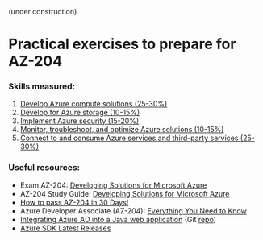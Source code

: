 (under construction)
# Practical exercises to prepare for AZ-204

### Skills measured:
1. [Develop Azure compute solutions (25-30%)](https://github.com/ebd622/az204/tree/main/1_compute)
2. [Develop for Azure storage (10-15%)](https://github.com/ebd622/az204/tree/main/2_storage)
3. [Implement Azure security (15-20%)](https://github.com/ebd622/az204/tree/main/3_security)
4. [Monitor, troubleshoot, and optimize Azure solutions (10-15%)](https://github.com/ebd622/az204/tree/main/4_monitor)
5. [Connect to and consume Azure services and third-party services (25-30%)](https://github.com/ebd622/az204/tree/main/5_services)


### Useful resources:
* Exam AZ-204: [Developing Solutions for Microsoft Azure](https://docs.microsoft.com/en-us/learn/certifications/exams/az-204)
* AZ-204 Study Guide: [Developing Solutions for Microsoft Azure](https://www.thomasmaurer.ch/2020/03/az-204-study-guide-developing-solutions-for-microsoft-azure/)
* [How to pass AZ-204 in 30 Days!](https://www.thomasmaurer.ch/2020/03/az-204-study-guide-developing-solutions-for-microsoft-azure/)
* Azure Developer Associate (AZ-204): [Everything You Need to Know](https://k21academy.com/microsoft-azure/az-204/az-204-azure-developer-associate-everything-you-need-to-know/)
* [Integrating Azure AD into a Java web application](https://docs.microsoft.com/en-us/samples/azure-samples/active-directory-java-webapp-openidconnect/integrating-azure-ad-into-a-java-web-application/) (Git [repo](https://github.com/Azure-Samples/ms-identity-java-webapp/tree/master/))
* [Azure SDK Latest Releases](https://azure.github.io/azure-sdk/releases/latest/java.html)
